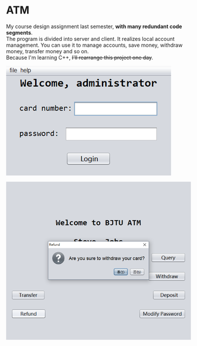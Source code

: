 # ATM
My course design assignment last semester, **with many redundant code segments**.  
The program is divided into server and client.
It realizes local account management. You can use it to manage accounts, save money, withdraw money, transfer money and so on.  
Because I'm learning C++, ~~I'll rearrange this project one day~~.


![Server](https://github.com/Yi1275432232/ATM/raw/master/server.png) 

![Client](https://github.com/Yi1275432232/ATM/raw/master/client.png) 
